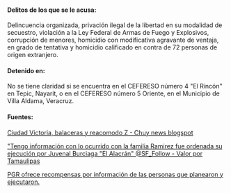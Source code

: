 #### **Delitos de los que se le acusa:** 

Delincuencia organizada, privación ilegal de la libertad en su modalidad de secuestro, violación a la Ley Federal de Armas de Fuego y Explosivos, corrupción de menores, homicidio con modificativa agravante de ventaja, en grado de tentativa y homicidio calificado en contra de 72 personas de origen extranjero.

#### **Detenido en:**

No se tiene claridad si se encuentra en  el CEFERESO número 4 "El Rincón" en Tepic, Nayarit, o en el CEFERESO número 5 Oriente, en el Municipio de Villa Aldama, Veracruz.

#### **Fuentes:**

[Ciudad Victoria, balaceras y reacomodo Z - Chuy news blogspot](http://chuynews.blogspot.mx/2012/03/ciudad-victoria-balaceras-y-reacomodoz.html) 

["Tengo información con lo ocurrido con la familia Ramirez fue ordenada su ejecución por Juvenal Burciaga "El Alacrán" @SF_Follow - Valor por Tamaulipas](https://www.facebook.com/ValorPorTamaulipas/posts/261808223928523)

[PGR ofrece recompensas por información de las personas que planearon y ejecutaron.](http://www.pgr.gob.mx/Prensa/2007/bol11/ene/b09311.shtm) 

